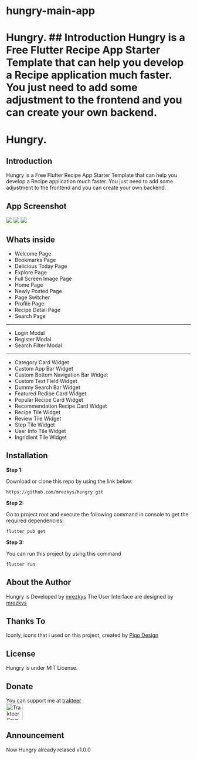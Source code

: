 # hungry-main-app
# Hungry.  ## Introduction  Hungry is a Free Flutter Recipe App Starter Template that can help you develop a Recipe application much faster. You just need to add some adjustment to the frontend and you can create your own backend.

# Hungry.

## Introduction

Hungry is a Free Flutter Recipe App Starter Template that can help you develop a Recipe application much faster. You just need to add some adjustment to the frontend and you can create your own backend.

## App Screenshot
<img src="https://github.com/mrezkys/hungry/blob/main/demo/banner.jpg" width="auto" height="auto" >
<img src="https://github.com/mrezkys/hungry/blob/main/demo/shot.jpg" width="auto" height="auto" >
<img src="https://github.com/mrezkys/hungry/blob/main/demo/details.jpg" width="auto" height="auto" >

## Whats inside
- Welcome Page
- Bookmarks Page
- Delicious Today Page
- Explore Page
- Full Screen Image Page
- Home Page
- Newly Posted Page
- Page Switcher
- Profile Page
- Recipe Detail Page
- Search Page
--------
- Login Modal
- Register Modal
- Search Filter Modal
--------
- Category Card Widget
- Custom App Bar Widget
- Custom Bottom Navigation Bar Widget
- Custom Text Field Widget
- Dummy Search Bar Widget
- Featured Redipe Card Widget
- Popular Recipe Card Widget
- Recommendation Recipe Card Widget
- Recipe Tile Widget
- Review Tile Widget
- Step Tile Widget
- User Info Tile Widget
- Ingridient Tile Widget


## Installation

**Step 1:**

Download or clone this repo by using the link below:

```
https://github.com/mrezkys/hungry.git
```

**Step 2:**

Go to project root and execute the following command in console to get the required dependencies: 

```
flutter pub get 
```

**Step 3:**

You can run this project by using this command

```
flutter run
```


## About the Author

Hungry is Developed by [mrezkys](https://www.facebook.com/mrezkys12)
The User Interface are designed by [mrezkys](https://dribbble.com/mrezkys)

## Thanks To
Iconly, icons that i used on this project, created by [Piqo Design](https://www.figma.com/@piqodesign)

## License
Hungry is under MIT License.

## Donate
You can support me at [trakteer](https://trakteer.id/mrezkys) <br>
<a href="https://trakteer.id/mrezkys" target="_blank"><img id="wse-buttons-preview" src="https://cdn.trakteer.id/images/embed/trbtn-red-5.png" height="45" style="border: 0px; height: 45px;" alt="Trakteer Saya"></a>

## Announcement

Now Hungry already relased v1.0.0
